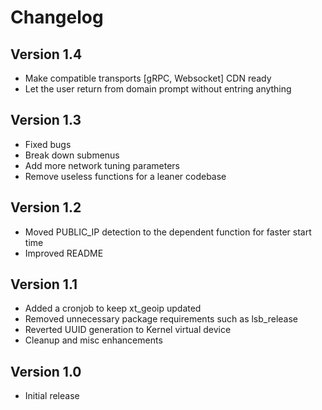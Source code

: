 # Changelog

## Version 1.4

- Make compatible transports [gRPC, Websocket] CDN ready
- Let the user return from domain prompt without entring anything

## Version 1.3

- Fixed bugs
- Break down submenus
- Add more network tuning parameters
- Remove useless functions for a leaner codebase

## Version 1.2

- Moved PUBLIC_IP detection to the dependent function for faster start time
- Improved README

## Version 1.1

- Added a cronjob to keep xt_geoip updated
- Removed unnecessary package requirements such as lsb_release
- Reverted UUID generation to Kernel virtual device
- Cleanup and misc enhancements

## Version 1.0

- Initial release
